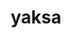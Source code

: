 ---
title: "yaksa"
layout: cache
categories: [package, develop-2023-05-18]
meta: {"versions": ["0.2"], "compilers": ["gcc@=11.1.0", "gcc@=11.3.0", "gcc@=12.1.0", "gcc@=12.3.0", "gcc@=7.3.1", "gcc@=7.5.0"], "oss": ["amzn2", "ubuntu18.04", "ubuntu20.04", "ubuntu22.04"], "platforms": ["linux"], "targets": ["aarch64", "neoverse_n1", "ppc64le", "x86_64_v3"], "stacks": ["aws-isc", "aws-isc-aarch64", "aws-pcluster-neoverse_n1", "aws-pcluster-neoverse_v1", "build_systems", "data-vis-sdk", "e4s", "e4s-power", "root", "tutorial"], "num_specs": 13, "num_specs_by_stack": {"aws-isc-aarch64": 2, "root": 13, "aws-pcluster-neoverse_n1": 1, "aws-pcluster-neoverse_v1": 1, "aws-isc": 1, "build_systems": 1, "e4s-power": 2, "data-vis-sdk": 2, "e4s": 2, "tutorial": 2}}
spec_details: [{"hash": "xbfrw4kwl3u26l7lf7hutq4jjgxc5qls", "compiler": "gcc@=7.3.1", "versions": ["0.2"], "os": "amzn2", "platform": "linux", "target": "aarch64", "variants": ["build_system=autotools", "~cuda", "~rocm"], "stacks": ["aws-isc-aarch64", "root"], "size": "-", "tarball": "https://binaries.spack.io/develop-2023-05-18/build_cache/linux-amzn2-aarch64/gcc-7.3.1/yaksa-0.2/linux-amzn2-aarch64-gcc-7.3.1-yaksa-0.2-xbfrw4kwl3u26l7lf7hutq4jjgxc5qls.spack"}, {"hash": "acgc3awzbtjzduejjxyiw4zw4rdfcfe7", "compiler": "gcc@=12.3.0", "versions": ["0.2"], "os": "amzn2", "platform": "linux", "target": "neoverse_n1", "variants": ["build_system=autotools", "~cuda", "~rocm"], "stacks": ["aws-pcluster-neoverse_n1", "root", "aws-pcluster-neoverse_v1"], "size": "-", "tarball": "https://binaries.spack.io/develop-2023-05-18/build_cache/linux-amzn2-neoverse_n1/gcc-12.3.0/yaksa-0.2/linux-amzn2-neoverse_n1-gcc-12.3.0-yaksa-0.2-acgc3awzbtjzduejjxyiw4zw4rdfcfe7.spack"}, {"hash": "upnk4bl6rtitdevtltvcmddshmnzug5i", "compiler": "gcc@=7.3.1", "versions": ["0.2"], "os": "amzn2", "platform": "linux", "target": "neoverse_n1", "variants": ["build_system=autotools", "~cuda", "~rocm"], "stacks": ["aws-isc-aarch64", "root"], "size": "-", "tarball": "https://binaries.spack.io/develop-2023-05-18/build_cache/linux-amzn2-neoverse_n1/gcc-7.3.1/yaksa-0.2/linux-amzn2-neoverse_n1-gcc-7.3.1-yaksa-0.2-upnk4bl6rtitdevtltvcmddshmnzug5i.spack"}, {"hash": "su3gvahjn4yvnsk2t5nifsq46vd33mfx", "compiler": "gcc@=7.3.1", "versions": ["0.2"], "os": "amzn2", "platform": "linux", "target": "x86_64_v3", "variants": ["build_system=autotools", "~cuda", "~rocm"], "stacks": ["root", "aws-isc"], "size": "-", "tarball": "https://binaries.spack.io/develop-2023-05-18/build_cache/linux-amzn2-x86_64_v3/gcc-7.3.1/yaksa-0.2/linux-amzn2-x86_64_v3-gcc-7.3.1-yaksa-0.2-su3gvahjn4yvnsk2t5nifsq46vd33mfx.spack"}, {"hash": "5nyc4v2kel6lxmydr7mqmp7bcl2ic5ns", "compiler": "gcc@=7.5.0", "versions": ["0.2"], "os": "ubuntu18.04", "platform": "linux", "target": "x86_64_v3", "variants": ["build_system=autotools", "~cuda", "~rocm"], "stacks": ["build_systems", "root"], "size": "-", "tarball": "https://binaries.spack.io/develop-2023-05-18/build_cache/linux-ubuntu18.04-x86_64_v3/gcc-7.5.0/yaksa-0.2/linux-ubuntu18.04-x86_64_v3-gcc-7.5.0-yaksa-0.2-5nyc4v2kel6lxmydr7mqmp7bcl2ic5ns.spack"}, {"hash": "eyxyoihzivaruqntorvullmxmlshzcsk", "compiler": "gcc@=11.1.0", "versions": ["0.2"], "os": "ubuntu20.04", "platform": "linux", "target": "ppc64le", "variants": ["build_system=autotools", "~cuda", "~rocm"], "stacks": ["root", "e4s-power"], "size": "-", "tarball": "https://binaries.spack.io/develop-2023-05-18/build_cache/linux-ubuntu20.04-ppc64le/gcc-11.1.0/yaksa-0.2/linux-ubuntu20.04-ppc64le-gcc-11.1.0-yaksa-0.2-eyxyoihzivaruqntorvullmxmlshzcsk.spack"}, {"hash": "xbb4zcslxskah35jlp5c4esgf7ehkbci", "compiler": "gcc@=11.1.0", "versions": ["0.2"], "os": "ubuntu20.04", "platform": "linux", "target": "ppc64le", "variants": ["build_system=autotools", "~cuda", "~rocm"], "stacks": ["root", "e4s-power"], "size": "-", "tarball": "https://binaries.spack.io/develop-2023-05-18/build_cache/linux-ubuntu20.04-ppc64le/gcc-11.1.0/yaksa-0.2/linux-ubuntu20.04-ppc64le-gcc-11.1.0-yaksa-0.2-xbb4zcslxskah35jlp5c4esgf7ehkbci.spack"}, {"hash": "rsnjhnj7a55hsgonjjz5k3s6mgadye4y", "compiler": "gcc@=11.1.0", "versions": ["0.2"], "os": "ubuntu20.04", "platform": "linux", "target": "x86_64_v3", "variants": ["build_system=autotools", "~cuda", "~rocm"], "stacks": ["root", "data-vis-sdk"], "size": "-", "tarball": "https://binaries.spack.io/develop-2023-05-18/build_cache/linux-ubuntu20.04-x86_64_v3/gcc-11.1.0/yaksa-0.2/linux-ubuntu20.04-x86_64_v3-gcc-11.1.0-yaksa-0.2-rsnjhnj7a55hsgonjjz5k3s6mgadye4y.spack"}, {"hash": "e324wn6xnb2kjv2vhpffcifgb33waxm4", "compiler": "gcc@=11.1.0", "versions": ["0.2"], "os": "ubuntu20.04", "platform": "linux", "target": "x86_64_v3", "variants": ["build_system=autotools", "~cuda", "~rocm"], "stacks": ["root", "data-vis-sdk"], "size": "-", "tarball": "https://binaries.spack.io/develop-2023-05-18/build_cache/linux-ubuntu20.04-x86_64_v3/gcc-11.1.0/yaksa-0.2/linux-ubuntu20.04-x86_64_v3-gcc-11.1.0-yaksa-0.2-e324wn6xnb2kjv2vhpffcifgb33waxm4.spack"}, {"hash": "3wqcbmzbe4iqbtzbequ3vy6zzkn7dbuy", "compiler": "gcc@=11.1.0", "versions": ["0.2"], "os": "ubuntu20.04", "platform": "linux", "target": "x86_64_v3", "variants": ["build_system=autotools", "~cuda", "~rocm"], "stacks": ["root", "e4s"], "size": "-", "tarball": "https://binaries.spack.io/develop-2023-05-18/build_cache/linux-ubuntu20.04-x86_64_v3/gcc-11.1.0/yaksa-0.2/linux-ubuntu20.04-x86_64_v3-gcc-11.1.0-yaksa-0.2-3wqcbmzbe4iqbtzbequ3vy6zzkn7dbuy.spack"}, {"hash": "kygox4aucd3sa2guwm5wl7cb45b7ojfe", "compiler": "gcc@=11.1.0", "versions": ["0.2"], "os": "ubuntu20.04", "platform": "linux", "target": "x86_64_v3", "variants": ["build_system=autotools", "~cuda", "~rocm"], "stacks": ["root", "e4s"], "size": "-", "tarball": "https://binaries.spack.io/develop-2023-05-18/build_cache/linux-ubuntu20.04-x86_64_v3/gcc-11.1.0/yaksa-0.2/linux-ubuntu20.04-x86_64_v3-gcc-11.1.0-yaksa-0.2-kygox4aucd3sa2guwm5wl7cb45b7ojfe.spack"}, {"hash": "zcymzurq7qq7l25awlxm4x254pxnqbm6", "compiler": "gcc@=11.3.0", "versions": ["0.2"], "os": "ubuntu22.04", "platform": "linux", "target": "x86_64_v3", "variants": ["build_system=autotools", "~cuda", "~rocm"], "stacks": ["root", "tutorial"], "size": "-", "tarball": "https://binaries.spack.io/develop-2023-05-18/build_cache/linux-ubuntu22.04-x86_64_v3/gcc-11.3.0/yaksa-0.2/linux-ubuntu22.04-x86_64_v3-gcc-11.3.0-yaksa-0.2-zcymzurq7qq7l25awlxm4x254pxnqbm6.spack"}, {"hash": "5mplopl5otvr4iufgd5y5xickcgfa6vk", "compiler": "gcc@=12.1.0", "versions": ["0.2"], "os": "ubuntu22.04", "platform": "linux", "target": "x86_64_v3", "variants": ["build_system=autotools", "~cuda", "~rocm"], "stacks": ["root", "tutorial"], "size": "-", "tarball": "https://binaries.spack.io/develop-2023-05-18/build_cache/linux-ubuntu22.04-x86_64_v3/gcc-12.1.0/yaksa-0.2/linux-ubuntu22.04-x86_64_v3-gcc-12.1.0-yaksa-0.2-5mplopl5otvr4iufgd5y5xickcgfa6vk.spack"}]
---